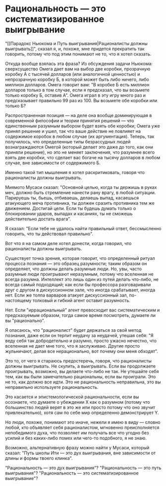# Рациональность — это систематизированное выигрывание
"[[Парадокс Ньюкома и Путь выигрывания|Рационалисты должны выигрывать]]", сказал я, и, похоже, мне придется прекратить так говорить, потому что под этим понимают не то, что я хотел сказать.

Откуда вообще взялась эта фраза? Из обсуждения задачи Ньюкома: сверхсущество Омега дает вам на выбор две коробки, прозрачную коробку А с тысячей долларов (или аналогичной ценностью) и непрозрачную коробку Б, в которой может быть либо ничего, либо миллион долларов. Омега говорит вам: "В коробке Б есть миллион долларов только в том случае, если я предсказал, что вы возьмете только коробку Б, оставив А". Омега играл в эту игру много раз и предсказывает правильно 99 раз из 100. Вы возьмете обе коробки или только Б?

Распространенная позиция — на деле она вообще доминирующая в современной философии и теории принятия решений — что единственным разумным выбором будет взять обе коробки; Омега уже принял решение и ушел, так что ваше действие не повлияет на содержимое коробок в любом случае (их аргументация). Теперь, так получилось, что определенные типы безрассудных людей вознаграждаются Омегой (который делает это даже до того, как они приняли решение), но это не меняет заключения, что разумнее всего взять две коробки, что сделает вас богаче на тысячу долларов в любом случае, вне зависимости от содержимого Б.

Именно такой тип мышления я хотел раскритиковать, говоря что рационалисты должны выигрывать.

Миямото Мусаси сказал: "Основной целью, когда ты держишь в руках меч, должно быть стремление нанести рану врагу, в любой ситуации. Парируешь ты, бьешь, отбиваешь, делаешь выпад, касаешься атакующего  меча  противника,  ты   должен   сразить противника  тем  же  движением. Достигай цели. Если ты будешь думать только о блокировании ударов, выпадах и касаниях, ты  не сможешь действительно достать врага".

Я сказал: "Если тебе не удалось найти правильный ответ, бессмысленно говорить, что ты действовал правильно".

Вот что я на самом деле хотел донести, когда говорил, что рационалисты должны выигрывать.

Существует точка зрения, которая говорит, что определенный ритуал процесса познания — это образец разумности; таким образом он определяет, что должны делать разумные люди. Но, увы, часто разумные люди проигрывают неразумным, потому что вселенная не всегда разумна. Интеллект это лишь один из путей делать что-либо, не всегда самый подходящий; как если бы профессора разговаривали друг с другом в дискуссионном зале, что иногда срабатывает, иногда нет. Если же толпа варваров атакует дискуссионный зал, по-настоящему толковый и гибкий агент оставит разумность.

Нет. Если "иррациональный" агент превосходит вас систематическим и предсказуемым образом, тогда самое время посмотреть, думаете ли вы "рационально".

Я опасаюсь, что "рационалист" будет держаться за свой метод познания, даже если он терпит неудачу за неудачей, утешая себя: "Я веду себя так добродетельно и разумно, просто ужасно нечестно, что вселенная не дает мне того, что я заслуживаю. Другие просто жульничают, делая все нерационально, вот почему они меня обходят".

Это то, от чего я стараюсь предостеречь, говоря, что рационалисты должны выигрывать. Не скулить, а выигрывать. Если вы продолжаете проигрывать, возможно, вы делаете что-либо не так. Не утешайте себя тем, как вы были замечательно рациональны, если вы проиграли. Это не то, как должно все идти. Это не рациональность неправильна, это вы неправильно используете рациональность.

Это касается и эпистемологической рациональности, если вы осознаете, что думаете о убеждении Х как о разумном (потому что большинство людей верят в это же или просто потому что оно звучит привлекательно), хотя сам по себе мир определенно демонстрирует Y.

Но люди, похоже, понимают это иначе, нежели я имею в виду — словно любой, кто объявляет себя рационалистом, мгновенно преисполняется непобедимого духа, что позволяет им получать все что угодно без усилий и без каких-либо помех или чего-то подобного, я не знаю.

Возможно, альтернативную фразу можно найти у Мусаси, который сказал: "Путь школы Ити — это дух выигрывания, вне зависимости от длины и формы твоего клинка".

"Рациональность — это дух выигрывания"?
"Рациональность — это путь выигрывания"?
"Рациональность — это систематизированное выигрывание"?